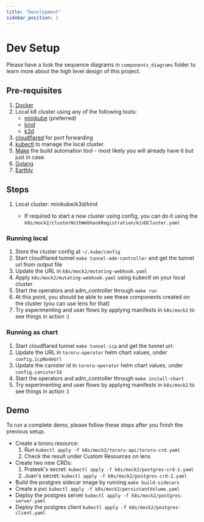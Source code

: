 ```yaml
---
title: "Development"
sidebar_position: 3
---
```


# Dev Setup

Please have a look the sequence diagrams in `components_diagrams` folder to learn more about the high level design of this project.

## Pre-requisites

1. [Docker](https://docs.docker.com/engine/install/)
1. Local k8 cluster using any of the following tools:
   - [minikube](https://minikube.sigs.k8s.io/docs/start/) (preferred)
   - [kind](https://kind.sigs.k8s.io/docs/user/quick-start/)
   - [k3d](https://k3d.io/v5.6.0/)
1. [cloudflared](https://github.com/cloudflare/cloudflared) for port forwarding
1. [kubectl](https://kubernetes.io/docs/tasks/tools/#kubectl) to manage the local cluster.
1. [Make](https://www.gnu.org/software/make/) the build automation tool - most likely you will already have it but just in case.
1. [Golang](https://go.dev/doc/install)
1. [Earthly](https://docs.earthly.dev/)

## Steps

1. Local cluster: minikube/k3d/kind

   - If required to start a new cluster using config, you can do it using the `k8s/mock2/clusterWithWebhookRegistration/kinDCluster.yaml`

### Running local
1. Store the cluster config at `~/.kube/config`
1. Start cloudflared tunnel `make tunnel-adm-controller` and get the tunnel url from output file
1. Update the URL in `k8s/mock2/mutating-webhook.yaml`
1. Apply `k8s/mock2/mutating-webhook.yaml` using kubectl on your local cluster
1. Start the operators and adm_controller through `make run`
1. At this point, you should be able to see these components created on the cluster (you can use lens for that)
1. Try experimenting and user flows by applying manifests in `k8s/mock2` to see things in action :)

### Running as chart

1. Start cloudflared tunnel `make tunnel-icp` and get the tunnel url:
1. Update the URL in `tororu-operator` helm chart values, under `config.icpNodeUrl`
1. Update the canister id in `tororu-operator` helm chart values, under `config.canisterId`
1. Start the operators and adm_controller through `make install-chart`
1. Try experimenting and user flows by applying manifests in `k8s/mock2` to see things in action :)

## Demo

To run a complete demo, please follow these steps after you finish the previous setup.

- Create a tororu resource:
  1. Run `kubectl apply -f k8s/mock2/tororu-api/tororu-crd.yaml`
  1. Check the result under Custom Resources on lens
- Create two new CRDs:
  1. Prateek's secret: `kubectl apply -f k8s/mock2/postgres-crd-1.yaml`
  1. Juan's secret: `kubectl apply -f k8s/mock2/postgres-crd-2.yaml`
- Build the postgres sidecar image by running `make build-sidecars`
- Create a pvc `kubectl apply -f k8s/mock2/persistantVolume.yaml`
- Deploy the postgres server `kubectl apply -f k8s/mock2/postgres-server.yaml`
- Deploy the postgres client `kubectl apply -f k8s/mock2/postgres-client.yaml`
